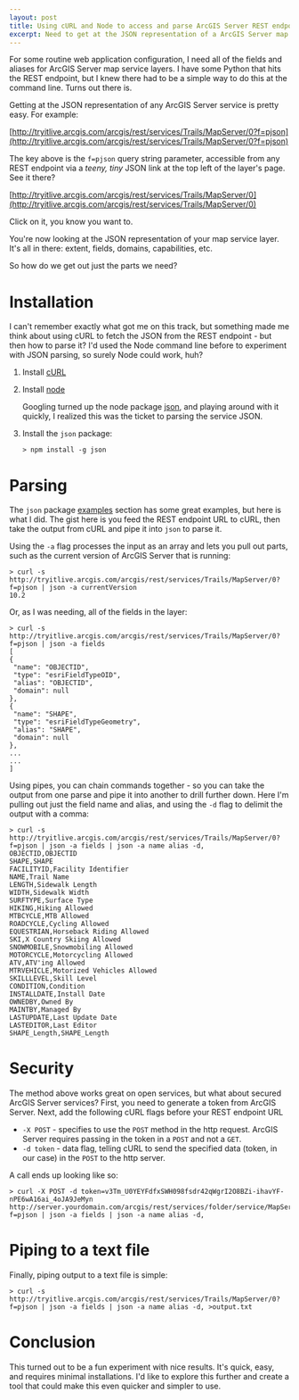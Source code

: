 ```yaml
---
layout: post
title: Using cURL and Node to access and parse ArcGIS Server REST endpoints
excerpt: Need to get at the JSON representation of a ArcGIS Server map service? cURL and Node can make it pretty easy.
---
```


For some routine web application configuration, I need all of the fields and aliases for ArcGIS Server 
map service layers. I have some Python that hits the REST endpoint, but I knew there had to be a simple 
way to do this at the command line. Turns out there is.

Getting at the JSON representation of any ArcGIS Server service is pretty easy. For example:

[http://tryitlive.arcgis.com/arcgis/rest/services/Trails/MapServer/0?f=pjson](http://tryitlive.arcgis.com/arcgis/rest/services/Trails/MapServer/0?f=pjson)

The key above is the ``f=pjson`` query string parameter, accessible from any REST endpoint 
via a _teeny, tiny_ JSON link at the top left of the layer's page. See it there?

[http://tryitlive.arcgis.com/arcgis/rest/services/Trails/MapServer/0](http://tryitlive.arcgis.com/arcgis/rest/services/Trails/MapServer/0)

Click on it, you know you want to. 

You're now looking at the JSON representation of your map service layer. It's 
all in there: extent, fields, domains, capabilities, etc. 

So how do we get out just the parts we need?

# Installation

I can't remember exactly what got me on this track, but something made me think about using 
cURL to fetch the JSON from the REST endpoint - but then how to parse it? I'd used the Node 
command line before to experiment with JSON parsing, so surely Node could work, huh? 

1. Install [cURL](http://curl.haxx.se/)
2. Install [node](https://nodejs.org/en/)

      Googling turned up the node package [json](http://trentm.com/json/), and playing around with 
      it quickly, I realized this was the ticket to parsing the service JSON.

3. Install the ``json`` package:

      ```
      > npm install -g json
      ```
      
# Parsing

The ``json`` package [examples](http://trentm.com/json/#EXAMPLES) section has some great examples, but here 
is what I did. The gist here is you feed the REST endpoint URL to cURL, then take the output from 
cURL and pipe it into ``json`` to parse it.

Using the ``-a`` flag processes the input as an array and lets you pull out parts, such as the 
current version of ArcGIS Server that is running:

   ```
   > curl -s http://tryitlive.arcgis.com/arcgis/rest/services/Trails/MapServer/0?f=pjson | json -a currentVersion
   10.2
   ```
   
Or, as I was needing, all of the fields in the layer:

   ```
   > curl -s http://tryitlive.arcgis.com/arcgis/rest/services/Trails/MapServer/0?f=pjson | json -a fields
   [
   {
    "name": "OBJECTID",
    "type": "esriFieldTypeOID",
    "alias": "OBJECTID",
    "domain": null
   },
   {
    "name": "SHAPE",
    "type": "esriFieldTypeGeometry",
    "alias": "SHAPE",
    "domain": null
   },
   ...
   ...
   ]
   ```

Using pipes, you can chain commands together - so you can take the output from one parse and pipe it 
into another to drill further down. Here I'm pulling out just the field name and alias, and using the 
``-d`` flag to delimit the output with a comma:
   
   ```
   > curl -s http://tryitlive.arcgis.com/arcgis/rest/services/Trails/MapServer/0?f=pjson | json -a fields | json -a name alias -d,
   OBJECTID,OBJECTID
   SHAPE,SHAPE
   FACILITYID,Facility Identifier
   NAME,Trail Name
   LENGTH,Sidewalk Length
   WIDTH,Sidewalk Width
   SURFTYPE,Surface Type
   HIKING,Hiking Allowed
   MTBCYCLE,MTB Allowed
   ROADCYCLE,Cycling Allowed
   EQUESTRIAN,Horseback Riding Allowed
   SKI,X Country Skiing Allowed
   SNOWMOBILE,Snowmobiling Allowed
   MOTORCYCLE,Motorcycling Allowed
   ATV,ATV'ing Allowed
   MTRVEHICLE,Motorized Vehicles Allowed
   SKILLLEVEL,Skill Level
   CONDITION,Condition
   INSTALLDATE,Install Date
   OWNEDBY,Owned By
   MAINTBY,Managed By
   LASTUPDATE,Last Update Date
   LASTEDITOR,Last Editor
   SHAPE_Length,SHAPE_Length
   ```
   
# Security

The method above works great on open services, but what about secured ArcGIS Server services? 
First, you need to generate a token from ArcGIS Server. Next, add the following cURL flags 
before your REST endpoint URL

* ``-X POST`` - specifies to use the ``POST`` method in the http request. ArcGIS Server requires 
  passing in the token in a ``POST`` and not a ``GET``.
* ``-d token`` - data flag, telling cURL to send the specified data (token, in our case) in the ``POST`` 
  to the http server.

A call ends up looking like so:

   ```
   > curl -X POST -d token=v3Tm_U0YEYFdfxSWH098fsdr42qWgrI2O8BZi-ihavYF-nPE6wA16ai_4oJA9JeMyn  http://server.yourdomain.com/arcgis/rest/services/folder/service/MapServer/0?f=pjson | json -a fields | json -a name alias -d,
   ```
   
# Piping to a text file

Finally, piping output to a text file is simple:

   ```
   > curl -s http://tryitlive.arcgis.com/arcgis/rest/services/Trails/MapServer/0?f=pjson | json -a fields | json -a name alias -d, >output.txt
   ```
   
# Conclusion

This turned out to be a fun experiment with nice results. It's quick, easy, and requires minimal 
installations. I'd like to explore this further and create a tool that could make this even 
quicker and simpler to use.